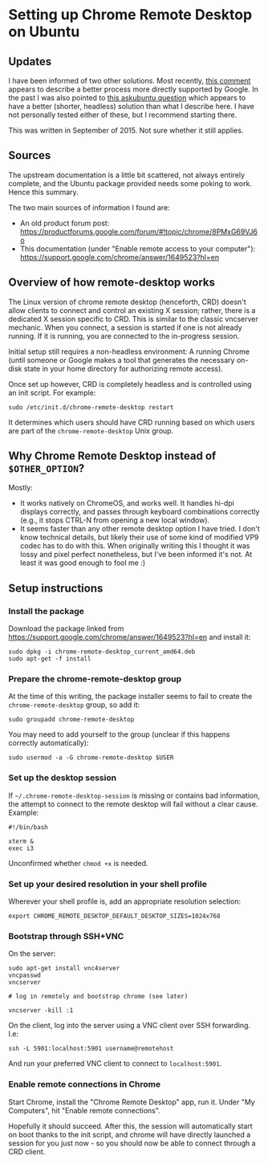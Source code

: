 # Setting up Chrome Remote Desktop on Ubuntu

## Updates

I have been informed of two other solutions. Most recently, [this
comment](https://aur.archlinux.org/packages/chrome-remote-desktop/#comment-719586)
appears to describe a better process more directly supported by Google.
In the past I was also pointed to [this askubuntu
question](https://askubuntu.com/questions/795703) which appears to have
a better (shorter, headless) solution than what I describe here. I have
not personally tested either of these, but I recommend starting there.

This was written in September of 2015. Not sure whether it still
applies.

## Sources

The upstream documentation is a little bit scattered, not always
entirely complete, and the Ubuntu package provided needs some poking to
work. Hence this summary.

The two main sources of information I found are:

* An old product forum post:
  <https://productforums.google.com/forum/#!topic/chrome/8PMxG69VJ6o>
* This documentation (under \"Enable remote access to your
  computer\"):
  <https://support.google.com/chrome/answer/1649523?hl=en>

## Overview of how remote-desktop works

The Linux version of chrome remote desktop (henceforth, CRD) doesn\'t
allow clients to connect and control an existing X session; rather,
there is a dedicated X session specific to CRD. This is similar to the
classic vncserver mechanic. When you connect, a session is started if
one is not already running. If it is running, you are connected to the
in-progress session.

Initial setup still requires a non-headless environment: A running
Chrome (until someone or Google makes a tool that generates the
necessary on-disk state in your home directory for authorizing remote
access).

Once set up however, CRD is completely headless and is controlled using
an init script. For example:

    sudo /etc/init.d/chrome-remote-desktop restart

It determines which users should have CRD running based on which users
are part of the `chrome-remote-desktop` Unix group.

## Why Chrome Remote Desktop instead of `$OTHER_OPTION`?

Mostly:

- It works natively on ChromeOS, and works well. It handles hi-dpi
  displays correctly, and passes through keyboard combinations
  correctly (e.g., it stops CTRL-N from opening a new local window).
- It seems faster than any other remote desktop option I have tried. I
  don\'t know technical details, but likely their use of some kind of
  modified VP9 codec has to do with this. When originally writing this
  I thought it was lossy and pixel perfect nonetheless, but I\'ve been
  informed it\'s not. At least it was good enough to fool me :)

## Setup instructions

### Install the package

Download the package linked from
<https://support.google.com/chrome/answer/1649523?hl=en> and install it:

    sudo dpkg -i chrome-remote-desktop_current_amd64.deb
    sudo apt-get -f install

### Prepare the chrome-remote-desktop group

At the time of this writing, the package installer seems to fail to
create the `chrome-remote-desktop` group, so add it:

    sudo groupadd chrome-remote-desktop

You may need to add yourself to the group (unclear if this happens
correctly automatically):

    sudo usermod -a -G chrome-remote-desktop $USER

### Set up the desktop session

If `~/.chrome-remote-desktop-session` is missing or contains bad
information, the attempt to connect to the remote desktop will fail
without a clear cause. Example:

    #!/bin/bash

    xterm &
    exec i3

Unconfirmed whether `chmod +x` is needed.

### Set up your desired resolution in your shell profile

Wherever your shell profile is, add an appropriate resolution selection:

    export CHROME_REMOTE_DESKTOP_DEFAULT_DESKTOP_SIZES=1024x768

### Bootstrap through SSH+VNC

On the server:

    sudo apt-get install vnc4server
    vncpasswd
    vncserver

    # log in remotely and bootstrap chrome (see later)

    vncserver -kill :1

On the client, log into the server using a VNC client over SSH
forwarding. I.e:

    ssh -L 5901:localhost:5901 username@remotehost

And run your preferred VNC client to connect to `localhost:5901`.

### Enable remote connections in Chrome

Start Chrome, install the \"Chrome Remote Desktop\" app, run it. Under
\"My Computers\", hit \"Enable remote connections\".

Hopefully it should succeed. After this, the session will automatically
start on boot thanks to the init script, and chrome will have directly
launched a session for you just now - so you should now be able to
connect through a CRD client.

